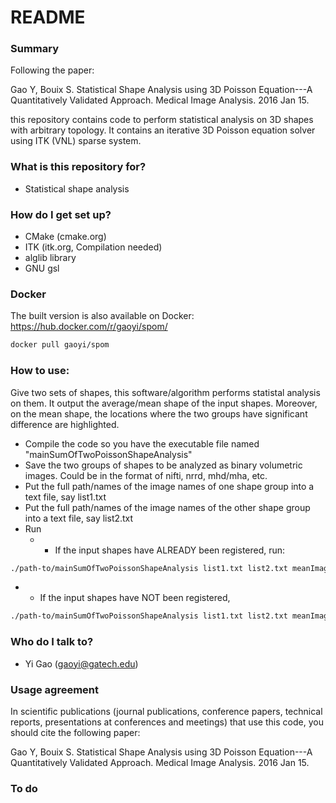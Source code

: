 # README #

### Summary ###
Following the paper:

Gao Y, Bouix S. Statistical Shape Analysis using 3D Poisson
Equation---A Quantitatively Validated Approach. Medical Image
Analysis. 2016 Jan 15.

this repository contains code to perform statistical analysis on 3D
shapes with arbitrary topology. It contains an iterative 3D Poisson
equation solver using ITK (VNL) sparse system.

### What is this repository for? ###

* Statistical shape analysis

### How do I get set up? ###

* CMake (cmake.org)
* ITK (itk.org, Compilation needed)
* alglib library
* GNU gsl

### Docker

The built version is also available on Docker: https://hub.docker.com/r/gaoyi/spom/

```bash
docker pull gaoyi/spom
```

### How to use:
Give two sets of shapes, this software/algorithm performs statistal analysis on them. It output the average/mean shape of the input shapes. Moreover, on the mean shape, the locations where the two groups have significant difference are highlighted.

* Compile the code so you have the executable file named "mainSumOfTwoPoissonShapeAnalysis"
* Save the two groups of shapes to be analyzed as binary volumetric images. Could be in the format of nifti, nrrd, mhd/mha, etc.
* Put the full path/names of the image names of one shape group into a text file, say list1.txt
* Put the full path/names of the image names of the other shape group into a text file, say list2.txt
* Run 
  * * If the input shapes have ALREADY been registered, run:
```bash
./path-to/mainSumOfTwoPoissonShapeAnalysis list1.txt list2.txt meanImageName.nrrd meanVTPName.vtp 0
```
* * If the input shapes have NOT been registered, 
```bash
./path-to/mainSumOfTwoPoissonShapeAnalysis list1.txt list2.txt meanImageName.nrrd meanVTPName.vtp 1
```

### Who do I talk to? ###

* Yi Gao (gaoyi@gatech.edu)

### Usage agreement ###

In scientific publications (journal publications, conference papers,
technical reports, presentations at conferences and meetings) that use
this code, you should cite the following paper:

Gao Y, Bouix S. Statistical Shape Analysis using 3D Poisson
Equation---A Quantitatively Validated Approach. Medical Image
Analysis. 2016 Jan 15.

### To do ###

